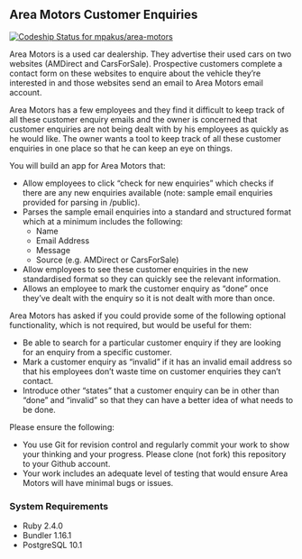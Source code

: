 ## Area Motors Customer Enquiries

[ ![Codeship Status for mpakus/area-motors](https://app.codeship.com/projects/ca5a1090-7faa-0136-8a01-22cfa0e00c5e/status?branch=master)](https://app.codeship.com/projects/301501)

Area Motors is a used car dealership. They advertise their used cars on two websites (AMDirect and CarsForSale). Prospective customers complete a contact form on these websites to enquire about the vehicle they’re interested in and those websites send an email to Area Motors email account. 

Area Motors has a few employees and they find it difficult to keep track of all these customer enquiry emails and the owner is concerned that customer enquiries are not being dealt with by his employees as quickly as he would like. The owner wants a tool to keep track of all these customer enquiries in one place so that he can keep an eye on things.

You will build an app for Area Motors that:

- Allow employees to click “check for new enquiries” which checks if there are any new enquiries available (note: sample email enquiries provided for parsing in /public).
- Parses the sample email enquiries into a standard and structured format which at a minimum includes the following:
  - Name
  - Email Address
  - Message
  - Source (e.g. AMDirect or CarsForSale)
- Allow employees to see these customer enquiries in the new standardised format so they can quickly see the relevant information.
- Allows an employee to mark the customer enquiry as “done” once they’ve dealt with the enquiry so it is not dealt with more than once.

Area Motors has asked if you could provide some of the following optional functionality, which is not required, but would be useful for them:

- Be able to search for a particular customer enquiry if they are looking for an enquiry from a specific customer.
- Mark a customer enquiry as “invalid” if it has an invalid email address so that his employees don’t waste time on customer enquiries they can’t contact.
- Introduce other “states” that a customer enquiry can be in other than “done” and “invalid” so that they can have a better idea of what needs to be done.

Please ensure the following:

- You use Git for revision control and regularly commit your work to show your thinking and your progress. Please clone (not fork) this repository to your Github account.
- Your work includes an adequate level of testing that would ensure Area Motors will have minimal bugs or issues.

### System Requirements

- Ruby 2.4.0
- Bundler 1.16.1
- PostgreSQL 10.1
